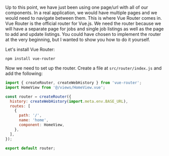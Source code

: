 Up to this point, we have just been using one page/url with all of our components. In a real application, we would have multiple pages and we would need to navigate between them. This is where Vue Router comes in. Vue Router is the official router for Vue.js. We need the router because we will have a separate page for jobs and single job listings as well as the page to add and update listings. You could have chosen to implement the router at the very beginning, but I wanted to show you how to do it yourself.

Let's install Vue Router:

```
npm install vue-router
```

Now we need to set up the router. Create a file at `src/router/index.js` and add the following:

```js
import { createRouter, createWebHistory } from 'vue-router';
import HomeView from '@/views/HomeView.vue';

const router = createRouter({
  history: createWebHistory(import.meta.env.BASE_URL),
  routes: [
    {
      path: '/',
      name: 'home',
      component: HomeView,
    },
  ],
});

export default router;
```